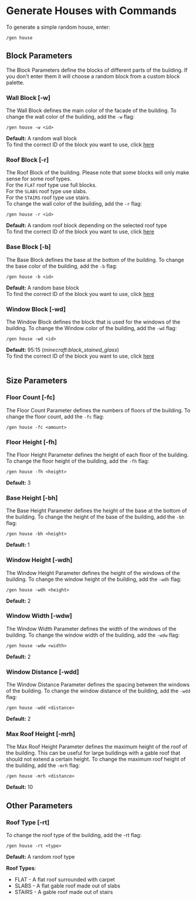 # Generate Houses with Commands

To generate a simple random house, enter:

```
/gen house
```

## Block Parameters

The Block Parameters define the blocks of different parts of the building. If you don't enter them it will choose a random block from a custom block palette.

### Wall Block [-w]

The Wall Block defines the main color of the facade of the building.
To change the wall color of the building, add the `-w` flag:
```
/gen house -w <id>
```
**Default:** A random wall block <br>
To find the correct ID of the block you want to use, click [here](https://www.digminecraft.com/lists/item_id_list_pc_1_12.php)


### Roof Block [-r]

The Roof Block of the building. Please note that some blocks will only make sense for some roof types. <br>
For the `FLAT` roof type use full blocks.<br>
For the `SLABS` roof type use slabs.<br>
For the `STAIRS` roof type use stairs.<br>
To change the wall color of the building, add the `-r` flag:
```
/gen house -r <id>
```
**Default:** A random roof block depending on the selected roof type<br>
To find the correct ID of the block you want to use, click [here](https://www.digminecraft.com/lists/item_id_list_pc_1_12.php)

### Base Block [-b]

The Base Block defines the base at the bottom of the building.
To change the base color of the building, add the `-b` flag:
```
/gen house -b <id>
```
**Default:** A random base block <br>
To find the correct ID of the block you want to use, click [here](https://www.digminecraft.com/lists/item_id_list_pc_1_12.php)

### Window Block [-wd]

The Window Block defines the block that is used for the windows of the building.
To change the Window color of the building, add the `-wd` flag:
```
/gen house -wd <id>
```
**Default:** 95:15 (*minecraft:black_stained_glass*) <br>
To find the correct ID of the block you want to use, click [here](https://www.digminecraft.com/lists/item_id_list_pc_1_12.php)
<br>
<br>


## Size Parameters

### Floor Count [-fc]

The Floor Count Parameter defines the numbers of floors of the building.
To change the floor count, add the `-fc` flag:
```
/gen house -fc <amount>
```

### Floor Height [-fh]

The Floor Height Parameter defines the height of each floor of the building.
To change the floor height of the building, add the `-fh` flag:
```
/gen house -fh <height>
```
**Default:** 3

### Base Height [-bh]

The Base Height Parameter defines the height of the base at the bottom of the building.
To change the height of the base of the building, add the `-bh` flag:
```
/gen house -bh <height>
```
**Default:** 1

### Window Height [-wdh]

The Window Height Parameter defines the height of the windows of the building.
To change the window height of the building, add the `-wdh` flag:
```
/gen house -wdh <height>
```
**Default:** 2

### Window Width [-wdw]

The Window Width Parameter defines the width of the windows of the building.
To change the window width of the building, add the `-wdw` flag:
```
/gen house -wdw <width>
```
**Default:** 2

### Window Distance [-wdd]

The Window Distance Parameter defines the spacing between the windows of the building.
To change the window distance of the building, add the `-wdd` flag:
```
/gen house -wdd <distance>
```
**Default:** 2

### Max Roof Height [-mrh]

The Max Roof Height Parameter defines the maximum height of the roof of the building.
This can be useful for large buildings with a gable roof that should not extend a certain height.
To change the maximum roof height of the building, add the `-mrh` flag:
```
/gen house -mrh <distance>
```
**Default:** 10


## Other Parameters

### Roof Type [-rt]

To change the roof type of the building, add the -rt flag:
```
/gen house -rt <type>
```
**Default:** A random roof type <br>

**Roof Types**:
- FLAT - A flat roof surrounded with carpet 
- SLABS - A flat gable roof made out of slabs
- STAIRS - A gable roof made out of stairs
